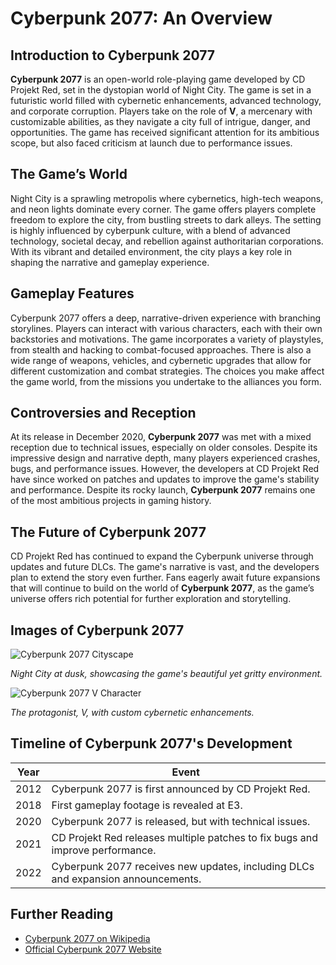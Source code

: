 # Cyberpunk 2077: An Overview

## Introduction to Cyberpunk 2077

**Cyberpunk 2077** is an open-world role-playing game developed by CD Projekt Red, set in the dystopian world of Night City. The game is set in a futuristic world filled with cybernetic enhancements, advanced technology, and corporate corruption. Players take on the role of **V**, a mercenary with customizable abilities, as they navigate a city full of intrigue, danger, and opportunities. The game has received significant attention for its ambitious scope, but also faced criticism at launch due to performance issues.

## The Game’s World

Night City is a sprawling metropolis where cybernetics, high-tech weapons, and neon lights dominate every corner. The game offers players complete freedom to explore the city, from bustling streets to dark alleys. The setting is highly influenced by cyberpunk culture, with a blend of advanced technology, societal decay, and rebellion against authoritarian corporations. With its vibrant and detailed environment, the city plays a key role in shaping the narrative and gameplay experience.

## Gameplay Features

Cyberpunk 2077 offers a deep, narrative-driven experience with branching storylines. Players can interact with various characters, each with their own backstories and motivations. The game incorporates a variety of playstyles, from stealth and hacking to combat-focused approaches. There is also a wide range of weapons, vehicles, and cybernetic upgrades that allow for different customization and combat strategies. The choices you make affect the game world, from the missions you undertake to the alliances you form.

## Controversies and Reception

At its release in December 2020, **Cyberpunk 2077** was met with a mixed reception due to technical issues, especially on older consoles. Despite its impressive design and narrative depth, many players experienced crashes, bugs, and performance issues. However, the developers at CD Projekt Red have since worked on patches and updates to improve the game's stability and performance. Despite its rocky launch, **Cyberpunk 2077** remains one of the most ambitious projects in gaming history.

## The Future of Cyberpunk 2077

CD Projekt Red has continued to expand the Cyberpunk universe through updates and future DLCs. The game's narrative is vast, and the developers plan to extend the story even further. Fans eagerly await future expansions that will continue to build on the world of **Cyberpunk 2077**, as the game’s universe offers rich potential for further exploration and storytelling.

## Images of Cyberpunk 2077

![Cyberpunk 2077 Cityscape](https://upload.wikimedia.org/wikipedia/commons/0/02/Cyberpunk_2077_Night_City.png)

*Night City at dusk, showcasing the game's beautiful yet gritty environment.*

![Cyberpunk 2077 V Character](https://upload.wikimedia.org/wikipedia/commons/2/27/Cyberpunk_2077_V_Render.png)

*The protagonist, V, with custom cybernetic enhancements.*

## Timeline of Cyberpunk 2077's Development

| Year | Event |
|------|-------|
| 2012 | Cyberpunk 2077 is first announced by CD Projekt Red. |
| 2018 | First gameplay footage is revealed at E3. |
| 2020 | Cyberpunk 2077 is released, but with technical issues. |
| 2021 | CD Projekt Red releases multiple patches to fix bugs and improve performance. |
| 2022 | Cyberpunk 2077 receives new updates, including DLCs and expansion announcements. |

## Further Reading

- [Cyberpunk 2077 on Wikipedia](https://en.wikipedia.org/wiki/Cyberpunk_2077)
- [Official Cyberpunk 2077 Website](https://www.cyberpunk.net)
